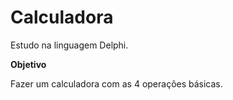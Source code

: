 # Calculadora

Estudo na linguagem Delphi.

**Objetivo**

Fazer um calculadora com as 4 operações básicas.

